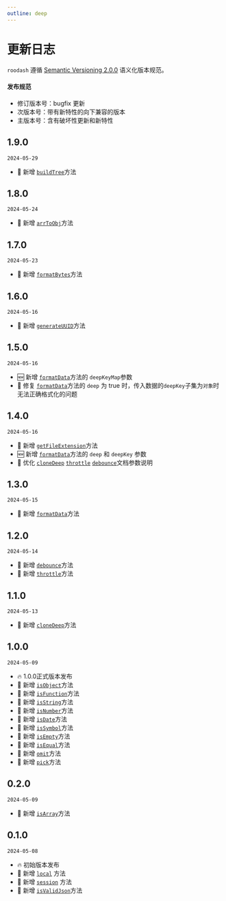 ```yaml
---
outline: deep
---
```


# 更新日志
`roodash` 遵循 [Semantic Versioning 2.0.0](http://semver.org/lang/zh-CN/) 语义化版本规范。

#### 发布规范
- 修订版本号：bugfix 更新
- 次版本号：带有新特性的向下兼容的版本
- 主版本号：含有破坏性更新和新特性

## 1.9.0

`2024-05-29`

- 🎉 新增 [`buildTree`](/util/buildTree)方法

## 1.8.0

`2024-05-24`

- 🎉 新增 [`arrToObj`](/util/arrToObj)方法


## 1.7.0

`2024-05-23`

- 🎉 新增 [`formatBytes`](/util/formatBytes)方法

## 1.6.0

`2024-05-16`

- 🎉 新增 [`generateUUID`](/util/generateUUID)方法

## 1.5.0

`2024-05-16`

- 🆕 新增 [`formatData`](/util/formatData)方法的 `deepKeyMap`参数
- 🐞 修复 [`formatData`](/util/formatData)方法的 `deep` 为 true 时，传入数据的`deepKey`子集为`对象`时无法正确格式化的问题

## 1.4.0

`2024-05-16`

- 🎉 新增 [`getFileExtension`](/util/getFileExtension)方法
- 🆕 新增 [`formatData`](/util/formatData)方法的 `deep` 和 `deepKey` 参数
- 💄 优化 [`cloneDeep`](/util/cloneDeep) [`throttle`](/util/throttle) [`debounce`](/util/debounce)文档参数说明

## 1.3.0

`2024-05-15`

- 🎉 新增 [`formatData`](/util/formatData)方法

## 1.2.0

`2024-05-14`

- 🎉 新增 [`debounce`](/util/debounce)方法
- 🎉 新增 [`throttle`](/util/throttle)方法

## 1.1.0

`2024-05-13`

- 🎉 新增 [`cloneDeep`](/util/cloneDeep)方法

## 1.0.0

`2024-05-09`

- 🔥 1.0.0正式版本发布
- 🎉 新增 [`isObject`](/typed/isObject)方法
- 🎉 新增 [`isFunction`](/typed/isFunction)方法
- 🎉 新增 [`isString`](/typed/isString)方法
- 🎉 新增 [`isNumber`](/typed/isNumber)方法
- 🎉 新增 [`isDate`](/typed/isDate)方法
- 🎉 新增 [`isSymbol`](/typed/isSymbol)方法
- 🎉 新增 [`isEmpty`](/typed/isEmpty)方法
- 🎉 新增 [`isEqual`](/typed/isEqual)方法
- 🎉 新增 [`omit`](/object/omit)方法
- 🎉 新增 [`pick`](/object/pick)方法

## 0.2.0

`2024-05-09`

- 🎉 新增 [`isArray`](/typed/isArray)方法

## 0.1.0

`2024-05-08`

- 🔥 初始版本发布
- 🎉 新增 [`local`](/storage/local) 方法
- 🎉 新增 [`session`](/storage/session) 方法
- 🎉 新增 [`isValidJson`](/typed/isValidJson)方法